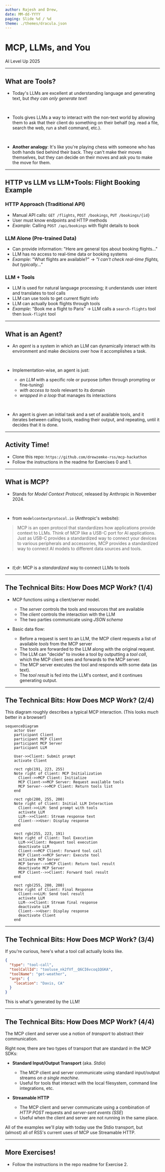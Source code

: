 ```yaml
---
author: Rajesh and Drew,
date: MM-dd-YYYY
paging: Slide %d / %d
theme: ./themes/dracula.json
---
```


# MCP, LLMs, and You

AI Level Up 2025

<!-- ## Goals
After this session, attendees will be able to
1. Describe the MCP in broad terms, explain how it works, and explain what it is useful for.
2. Construct simple MCP clients and servers and connect them to an LLM
3. Use MCP to solve problems in their project domains
--- -->

---

## What are Tools?

- Today's LLMs are excellent at understanding language and generating text, but _they can only generate text_!
<br>

- Tools gives LLMs a way to interact with the non-text world by allowing them to ask that their client do something on their behalf (eg. read a file, search the web, run a shell command, etc.).
<br>

- **Another analogy**: It's like you're playing chess with someone who has both hands tied behind their back. They can't make their moves themselves, but they can decide on their moves and ask you to make the move for them.

---

## HTTP vs LLM vs LLM+Tools: Flight Booking Example

### HTTP Approach (Traditional API)

- Manual API calls: `GET /flights`, `POST /bookings`, `PUT /bookings/{id}`
- User must know endpoints and HTTP methods
- _Example_: Calling `POST /api/bookings` with flight details to book

### LLM Alone (Pre-trained Data)

- Can provide information: "Here are general tips about booking flights..."
- LLM has no access to real-time data or booking systems
- _Example_: "What flights are available?" → _"I can't check real-time flights, but typically..."_

### LLM + Tools

- LLM is used for natural language processing; it understands user intent and translates to tool calls
- LLM can use tools to get current flight info
- LLM can actually book flights through tools
- _Example_: "Book me a flight to Paris" → LLM calls a `search-flights` tool then `book-flight` tool

---

## What is an Agent?

- An *agent* is a system in which an LLM can dynamically interact with its environment and make decisions over how it accomplishes a task.
<br>

- Implementation-wise, an agent is just:

  - *an LLM* with a specific role or purpose (often through prompting or fine-tuning)
  - *with access to tools* relevant to its domain
  - *wrapped in a loop* that manages its interactions
<br>

- An agent is given an initial task and a set of available tools, and it iterates between calling tools, reading their output, and repeating, until it decides that it is done.

---

## Activity Time!

- Clone this repo: `https://github.com/drewzemke-rss/mcp-hackathon`
- Follow the instructions in the readme for Exercises 0 and 1.

---

## What is MCP?

- Stands for _Model Context Protocol_, released by Anthropic in November 2024.
<br>

- from `modelcontextprotocol.io` (Anthropic's website):

> MCP is an open protocol that standardizes how applications provide context to LLMs. Think of MCP like a USB-C port for AI applications. Just as USB-C provides a standardized way to connect your devices to various peripherals and accessories, MCP provides a standardized way to connect AI models to different data sources and tools.
<br>

- _tl;dr_: MCP is a _standardized_ way to connect LLMs to tools

---

## The Technical Bits: How Does MCP Work? (1/4)

- MCP functions using a client/server model.

  - The _server_ controls the tools and resources that are available
  - The _client_ controls the interaction with the LLM
  - The two parties communicate using _JSON schema_
    <br>

- Basic data flow:
  - Before a request is sent to an LLM, the MCP client requests a list of available _tools_ from the MCP server
  - The tools are forwarded to the LLM along with the original request.
  - The LLM can "decide" to invoke a tool by outputting a _tool call_, which the MCP client sees and forwards to the MCP server.
  - The MCP server executes the tool and responds with some data (as text).
  - The _tool result_ is fed into the LLM's context, and it continues generating output.

---

## The Technical Bits: How Does MCP Work? (2/4)

This diagram roughly describes a typical MCP interaction. (This looks _much_ better in a browser!)

```mermaid
sequenceDiagram
    actor User
    participant Client
    participant MCP Client
    participant MCP Server
    participant LLM

    User->>Client: Submit prompt
    activate Client

    rect rgb(191, 223, 255)
    Note right of Client: MCP Initialization
      Client->>MCP Client: Initialize
      MCP Client->>MCP Server: Request available tools
      MCP Server-->>MCP Client: Return tools list
    end

    rect rgb(200, 255, 200)
    Note right of Client: Initial LLM Interaction
      Client->>LLM: Send prompt with tools
      activate LLM
      LLM-->>Client: Stream response text
      Client-->>User: Display response
    end

    rect rgb(255, 223, 191)
    Note right of Client: Tool Execution
      LLM->>Client: Request tool execution
      deactivate LLM
      Client->>MCP Client: Forward tool call
      MCP Client->>MCP Server: Execute tool
      activate MCP Server
      MCP Server-->>MCP Client: Return tool result
      deactivate MCP Server
      MCP Client-->>Client: Forward tool result
    end

    rect rgb(255, 200, 200)
    Note right of Client: Final Response
      Client->>LLM: Send tool result
      activate LLM
      LLM-->>Client: Stream final response
      deactivate LLM
      Client-->>User: Display response
      deactivate Client
    end

```

---

## The Technical Bits: How Does MCP Work? (3/4)

If you're curious, here's what a tool call actually looks like.

```json
{
  "type": "tool-call",
  "toolCallId": "tooluse_nk2fVf__Q6CI6vcoq1QGKA",
  "toolName": "get-weather",
  "args": {
    "location": "Davis, CA"
  }
}
```

This is what's generated by the LLM!

---

## The Technical Bits: How Does MCP Work? (4/4)

The MCP client and server use a notion of _transport_ to abstract their communication.

Right now, there are two types of transport that are standard in the MCP SDKs:

- **Standard Input/Output Transport** (aka. _Stdio_)

  - The MCP client and server communicate using standard input/output streams _on a single machine_.
  - Useful for tools that interact with the local filesystem, command line integrations, etc.
    <br>

- **Streamable HTTP**
  - The MCP client and server communicate using a combination of _HTTP POST_ requests and _server-sent events (SSE_)
  - Useful when the client and server are not running in the same place.

All of the examples we'll play with today use the Stdio transport, but (almost) all of RSS's current uses of MCP use Streamable HTTP.

---

## More Exercises!

- Follow the instructions in the repo readme for Exercise 2.
